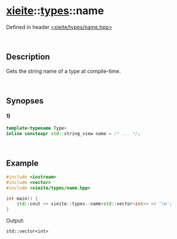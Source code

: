 # [xieite](../../xieite.md)\:\:[types](../../types.md)\:\:name
Defined in header [<xieite/types/name.hpp>](../../../include/xieite/types/name.hpp)

&nbsp;

## Description
Gets the string name of a type at compile-time.

&nbsp;

## Synopses
#### 1)
```cpp
template<typename Type>
inline constexpr std::string_view name = /* ... */;
```

&nbsp;

## Example
```cpp
#include <iostream>
#include <vector>
#include <xieite/types/name.hpp>

int main() {
    std::cout << xieite::types::name<std::vector<int>> << '\n';
}
```
Output:
```
std::vector<int>
```
